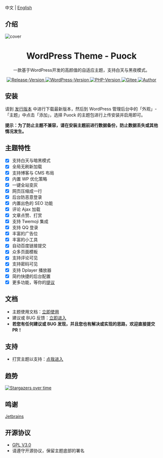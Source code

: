 中文 | [English](./README_EN.md)

## 介绍

![cover](https://cdn.jsdelivr.net/gh/Licoy/wordpress-theme-puock@master/cover.png)

<div align="center">
    <h1>WordPress Theme - Puock</h1>
    <p>一款基于WordPress开发的高颜值的自适应主题，支持白天与黑夜模式。</p>
      <a href="https://github.com/Licoy/wordpress-theme-puock/releases/latest">
        <img src="https://img.shields.io/github/v/release/Licoy/wordpress-theme-puock.svg?logo=git&style=for-the-badge" alt="Release-Version">
      </a>
    <a href="https://github.com/Licoy/wordpress-theme-puock">
        <img src="https://img.shields.io/badge/WordPress-V5.0+-0099CC.svg?logo=wordpress&style=for-the-badge" alt="WordPress-Version">
      </a>
    <a href="https://github.com/Licoy/wordpress-theme-puock">
        <img src="https://img.shields.io/badge/PHP-V7.0+-666699.svg?logo=php&style=for-the-badge" alt="PHP-Version">
      </a>
     <a href="https://gitee.com/licoy/wordpress-theme-puock">
        <img src="https://img.shields.io/badge/Gitee-%E7%A0%81%E4%BA%91-CC3333.svg?style=for-the-badge" alt="Gitee">
      </a>
    <a href="https://github.com/Licoy">
        <img src="https://img.shields.io/badge/author-Licoy-ff69b4.svg?style=for-the-badge" alt="Author">
      </a>
</div>

## 安装

请到 [发行版本](https://github.com/Licoy/wordpress-theme-puock/releases) 中进行下载最新版本，然后到 WordPress 管理后台中的「外观」-「主题」中点击「添加」，选择 Puock 的主题包进行上传安装并启用即可。

**提示：为了防止主题不兼容，请在安装主题前进行数据备份，防止数据丢失或其他情况发生。**

## 主题特性

- [x] 支持白天与暗黑模式
- [x] 全局无刷新加载
- [x] 支持博客与 CMS 布局
- [x] 内置 WP 优化策略
- [x] 一键全站变灰
- [x] 网页压缩成一行
- [x] 后台防恶意登录
- [x] 内置出色的 SEO 功能
- [x] 评论 Ajax 加载
- [x] 文章点赞、打赏
- [x] 支持 Twemoji 集成
- [x] 支持 QQ 登录
- [x] 丰富的广告位
- [x] 丰富的小工具
- [x] 自动百度链接提交
- [x] 众多页面模板
- [x] 支持评论可见
- [x] 支持密码可见
- [x] 支持 Dplayer 播放器
- [x] 简约快捷的后台配置
- [x] 更多功能，等你的[提议](https://github.com/Licoy/wordpress-theme-puock/issues)

## 文档

- 主题使用文档：[立即使用](https://www.licoy.cn/puock-doc.html)
- 建议或 BUG 反馈：[立即进入](https://github.com/Licoy/wordpress-theme-puock/issues)
- **若您有任何建议或 BUG 发现，并且您也有解决或实现的思路，欢迎直接提交 PR！**

## 支持

- 打赏主题以支持：[点我进入](https://licoy.cn/go/zs/)

## 趋势

[![Stargazers over time](https://starchart.cc/Licoy/wordpress-theme-puock.svg)](https://starchart.cc/Licoy/wordpress-theme-puock)

## 鸣谢

[Jetbrains](https://www.jetbrains.com/?from=wordpress-theme-puock)

## 开源协议

- [GPL V3.0](./LICENSE)
- 请遵守开源协议，保留主题底部的署名
